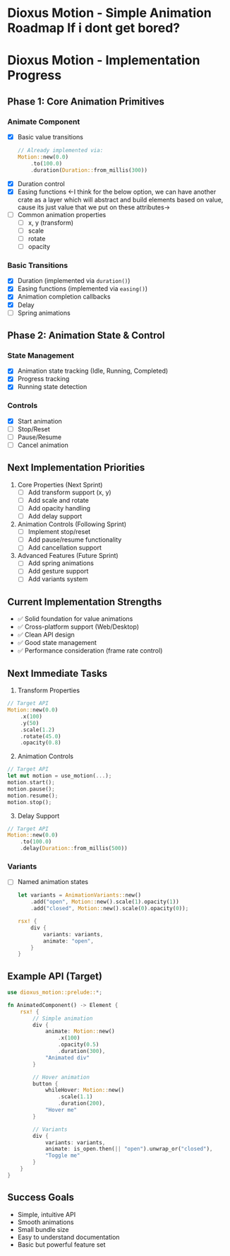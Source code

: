 # Dioxus Motion - Simple Animation Roadmap If i dont get bored?

# Dioxus Motion - Implementation Progress

## Phase 1: Core Animation Primitives
### Animate Component
- [x] Basic value transitions
  ```rust
  // Already implemented via:
  Motion::new(0.0)
      .to(100.0)
      .duration(Duration::from_millis(300))
  ```
- [x] Duration control
- [x] Easing functions
<-I think for the below option, we can have another crate as a layer which will abstract and build elements based on value, cause its just value that we put on these attributes->
- [ ] Common animation properties
  - [ ] x, y (transform)
  - [ ] scale
  - [ ] rotate
  - [ ] opacity

### Basic Transitions
- [x] Duration (implemented via `duration()`)
- [x] Easing functions (implemented via `easing()`)
- [x] Animation completion callbacks
- [x] Delay
- [ ] Spring animations

## Phase 2: Animation State & Control
### State Management
- [x] Animation state tracking (Idle, Running, Completed)
- [x] Progress tracking
- [x] Running state detection

### Controls
- [x] Start animation
- [ ] Stop/Reset
- [ ] Pause/Resume
- [ ] Cancel animation

## Next Implementation Priorities

1. Core Properties (Next Sprint)
   - [ ] Add transform support (x, y)
   - [ ] Add scale and rotate
   - [ ] Add opacity handling
   - [ ] Add delay support

2. Animation Controls (Following Sprint)
   - [ ] Implement stop/reset
   - [ ] Add pause/resume functionality
   - [ ] Add cancellation support

3. Advanced Features (Future Sprint)
   - [ ] Add spring animations
   - [ ] Add gesture support
   - [ ] Add variants system

## Current Implementation Strengths
- ✅ Solid foundation for value animations
- ✅ Cross-platform support (Web/Desktop)
- ✅ Clean API design
- ✅ Good state management
- ✅ Performance consideration (frame rate control)

## Next Immediate Tasks
1. Transform Properties
```rust
// Target API
Motion::new(0.0)
    .x(100)
    .y(50)
    .scale(1.2)
    .rotate(45.0)
    .opacity(0.8)
```

2. Animation Controls
```rust
// Target API
let mut motion = use_motion(...);
motion.start();
motion.pause();
motion.resume();
motion.stop();
```

3. Delay Support
```rust
// Target API
Motion::new(0.0)
    .to(100.0)
    .delay(Duration::from_millis(500))
```

### Variants
- [ ] Named animation states
  ```rust
  let variants = AnimationVariants::new()
      .add("open", Motion::new().scale(1).opacity(1))
      .add("closed", Motion::new().scale(0).opacity(0));
  
  rsx! {
      div {
          variants: variants,
          animate: "open",
      }
  }
  ```


## Example API (Target)
```rust
use dioxus_motion::prelude::*;

fn AnimatedComponent() -> Element {
    rsx! {
        // Simple animation
        div {
            animate: Motion::new()
                .x(100)
                .opacity(0.5)
                .duration(300),
            "Animated div"
        }

        // Hover animation
        button {
            whileHover: Motion::new()
                .scale(1.1)
                .duration(200),
            "Hover me"
        }

        // Variants
        div {
            variants: variants,
            animate: is_open.then(|| "open").unwrap_or("closed"),
            "Toggle me"
        }
    }
}
```

## Success Goals
- Simple, intuitive API
- Smooth animations
- Small bundle size
- Easy to understand documentation
- Basic but powerful feature set